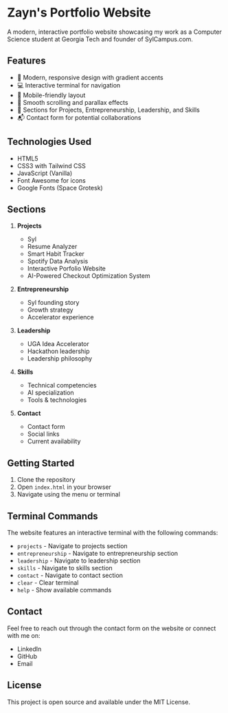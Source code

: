 # Zayn's Portfolio Website

A modern, interactive portfolio website showcasing my work as a Computer Science student at Georgia Tech and founder of SylCampus.com.

## Features

- 🎨 Modern, responsive design with gradient accents
- 💻 Interactive terminal for navigation
- 📱 Mobile-friendly layout
- 🚀 Smooth scrolling and parallax effects
- 🎯 Sections for Projects, Entrepreneurship, Leadership, and Skills
- 📬 Contact form for potential collaborations

## Technologies Used

- HTML5
- CSS3 with Tailwind CSS
- JavaScript (Vanilla)
- Font Awesome for icons
- Google Fonts (Space Grotesk)

## Sections

1. **Projects**
   - Syl
   - Resume Analyzer
   - Smart Habit Tracker
   - Spotify Data Analysis
   - Interactive Porfolio Website
   - AI-Powered Checkout Optimization System

2. **Entrepreneurship**
   - Syl founding story
   - Growth strategy
   - Accelerator experience

3. **Leadership**
   - UGA Idea Accelerator
   - Hackathon leadership
   - Leadership philosophy

4. **Skills**
   - Technical competencies
   - AI specialization
   - Tools & technologies

5. **Contact**
   - Contact form
   - Social links
   - Current availability

## Getting Started

1. Clone the repository
2. Open `index.html` in your browser
3. Navigate using the menu or terminal

## Terminal Commands

The website features an interactive terminal with the following commands:
- `projects` - Navigate to projects section
- `entrepreneurship` - Navigate to entrepreneurship section
- `leadership` - Navigate to leadership section
- `skills` - Navigate to skills section
- `contact` - Navigate to contact section
- `clear` - Clear terminal
- `help` - Show available commands

## Contact

Feel free to reach out through the contact form on the website or connect with me on:
- LinkedIn
- GitHub
- Email

## License

This project is open source and available under the MIT License.
